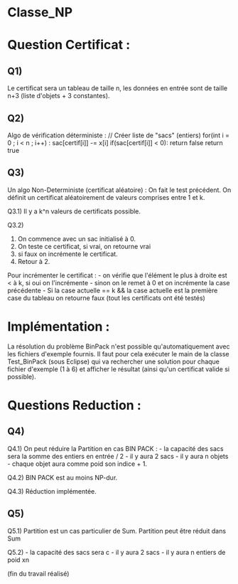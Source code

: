 Classe_NP
=========

Question Certificat :
=====================
Q1)
---
Le certificat sera un tableau de taille n, les données en entrée sont de taille
n+3 (liste d'objets + 3 constantes).

Q2)
---
Algo de vérification déterministe :
	// Créer liste de "sacs" (entiers)
	for(int i = 0 ; i < n ; i++) :
		sac[certif[i]] -= x[i]
		if(sac[certif[i]] < 0):
			return false
	return true

Q3)
---
Un algo Non-Deterministe (certificat aléatoire) :
On fait le test précédent.
On définit un certificat aléatoirement de valeurs comprises entre 1 et k.

Q3.1)
Il y a k^n valeurs de certificats possible.

Q3.2)
1. On commence avec un sac initialisé à 0.
2. On teste ce certificat, si vrai, on retourne vrai
3. si faux on incrémente le certificat.
4. Retour à 2.

Pour incrémenter le certificat :
	- on vérifie que l'élément le plus à droite est < à k, si oui on
	  l'incrémente
	- sinon on le remet à 0 et on incrémente la case précédente
	- Si la case actuelle == k && la case actuelle est la première case du
	  tableau on retourne faux (tout les certificats ont été testés)


Implémentation :
================
La résolution du problème BinPack n'est possible
qu'automatiquement avec les fichiers d'exemple fournis.
Il faut pour cela exécuter le main de la classe Test_BinPack (sous
Eclipse) qui va rechercher une solution pour chaque fichier d'exemple
(1 à 6) et afficher le résultat (ainsi qu'un certificat valide si
possible).

Questions Reduction :
=====================
Q4)
---
Q4.1)
On peut réduire la Partition en cas BIN PACK :
	- la capacité des sacs sera la somme des entiers en entrée / 2
	- il y aura 2 sacs
	- il y aura n objets
	- chaque objet aura comme poid son indice + 1.

Q4.2)
	BIN PACK est au moins NP-dur.

Q4.3)
	Réduction implémentée.

Q5)
---
Q5.1)
Partition est un cas particulier de Sum. Partition peut être réduit dans Sum

Q5.2)
	- la capacité des sacs sera c
	- il y aura 2 sacs
	- il y aura n entiers de poid xn

(fin du travail réalisé)
